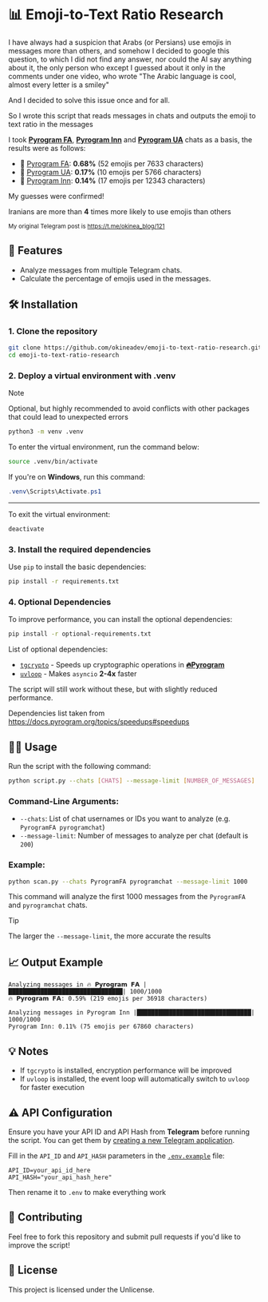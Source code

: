 # 📊 Emoji-to-Text Ratio Research

I have always had a suspicion that Arabs (or Persians) use emojis in messages more than others, and somehow I decided to google this question, to which I did not find any answer, nor could the AI ​​say anything about it, the only person who except I guessed about it only in the comments under one video, who wrote "The Arabic language is cool, almost every letter is a smiley"

And I decided to solve this issue once and for all.

So I wrote this script that reads messages in chats and outputs the emoji to text ratio in the messages

I took [**Pyrogram FA**](https://t.me/PyrogramFA), [**Pyrogram Inn**](https://t.me/pyrogramchat) and [**Pyrogram UA**](https://t.me/UaPyrogram) chats as a basis, the results were as follows:

- 🥇 [Pyrogram FA](https://t.me/PyrogramFA): **0.68%** (52 emojis per 7633 characters)
- 🥈 [Pyrogram UA](https://t.me/UaPyrogram): **0.17%** (10 emojis per 5766 characters)
- 🥉 [Pyrogram Inn](https://t.me/pyrogramchat): **0.14%** (17 emojis per 12343 characters)

My guesses were confirmed!

Iranians are more than **4** times more likely to use emojis than others

<sup>My original Telegram post is https://t.me/okinea_blog/121</sup>

## 🚀 Features

- Analyze messages from multiple Telegram chats.
- Calculate the percentage of emojis used in the messages.

## 🛠️ Installation

### 1. Clone the repository

```bash
git clone https://github.com/okineadev/emoji-to-text-ratio-research.git --depth=1
cd emoji-to-text-ratio-research
```

### 2. Deploy a virtual environment with .venv

> [!NOTE]
> Optional, but highly recommended to avoid conflicts with other packages that could lead to unexpected errors

```bash
python3 -m venv .venv
```

To enter the virtual environment, run the command below:

```bash
source .venv/bin/activate
```

If you're on **Windows**, run this command:

```powershell
.venv\Scripts\Activate.ps1
```

---

To exit the virtual environment:

```bash
deactivate
```

### 3. Install the required dependencies

Use `pip` to install the basic dependencies:

```bash
pip install -r requirements.txt
```

### 4. Optional Dependencies

To improve performance, you can install the optional dependencies:

```bash
pip install -r optional-requirements.txt
```

List of optional dependencies:

- [`tgcrypto`](https://pypi.org/project/TgCrypto/) - Speeds up cryptographic operations in [**🔥Pyrogram**](https://pyrogram.org/)
- [`uvloop`](https://pypi.org/project/uvloop/) - Makes `asyncio` **2-4x** faster

The script will still work without these, but with slightly reduced performance.

Dependencies list taken from https://docs.pyrogram.org/topics/speedups#speedups

## 🧑‍💻 Usage

Run the script with the following command:

```bash
python script.py --chats [CHATS] --message-limit [NUMBER_OF_MESSAGES]
```

### Command-Line Arguments:
- `--chats`: List of chat usernames or IDs you want to analyze (e.g. `PyrogramFA pyrogramchat`)
- `--message-limit`: Number of messages to analyze per chat (default is `200`)

### Example:

```bash
python scan.py --chats PyrogramFA pyrogramchat --message-limit 1000
```

This command will analyze the first 1000 messages from the `PyrogramFA` and `pyrogramchat` chats.

> [!TIP]
> The larger the `--message-limit`, the more accurate the results

## 📈 Output Example

```
Analyzing messages in 🔥 𝗣𝘆𝗿𝗼𝗴𝗿𝗮𝗺 𝗙𝗔 |████████████████████████████████| 1000/1000
🔥 𝗣𝘆𝗿𝗼𝗴𝗿𝗮𝗺 𝗙𝗔: 0.59% (219 emojis per 36918 characters)

Analyzing messages in Pyrogram Inn |████████████████████████████████| 1000/1000
Pyrogram Inn: 0.11% (75 emojis per 67860 characters)
```

## 💡 Notes

- If `tgcrypto` is installed, encryption performance will be improved
- If `uvloop` is installed, the event loop will automatically switch to `uvloop` for faster execution

## ⚠️ API Configuration

Ensure you have your API ID and API Hash from **Telegram** before running the script. You can get them by [creating a new Telegram application](https://my.telegram.org/apps).

Fill in the `API_ID` and `API_HASH` parameters in the [`.env.example`](.env.example) file:

```env
API_ID=your_api_id_here
API_HASH="your_api_hash_here"
```

Then rename it to `.env` to make everything work

## 🤝 Contributing

Feel free to fork this repository and submit pull requests if you'd like to improve the script!

## 📜 License

This project is licensed under the Unlicense.
